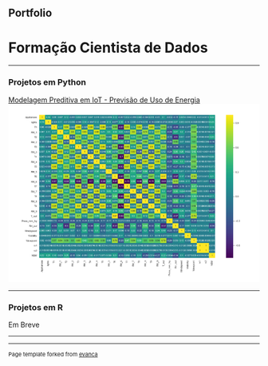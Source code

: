 ## Portfolio
# Formação Cientista de Dados
---

### Projetos em Python

[Modelagem Preditiva em IoT - Previsão de Uso de Energia](https://github.com/lcmolero/Treinamento/tree/master/Formacao_Cientista_Dados/Python/Projeto08)
<img src="images/iot.png?raw=true"/>

<!-- ---
[Project 2 Title](/pdf/sample_presentation.pdf)
<img src="images/dummy_thumbnail.jpg?raw=true"/> -->

<!-- ---
[Project 3 Title](http://example.com/)
<img src="images/dummy_thumbnail.jpg?raw=true"/> -->

---

### Projetos em R

Em Breve

<!--
- [Project 1 Title](http://example.com/)
- [Project 2 Title](http://example.com/)
- [Project 3 Title](http://example.com/)
- [Project 4 Title](http://example.com/)
 - [Project 5 Title](http://example.com/) -->

---




---
<p style="font-size:11px">Page template forked from <a href="https://github.com/evanca/quick-portfolio">evanca</a></p>
<!-- Remove above link if you don't want to attibute -->
